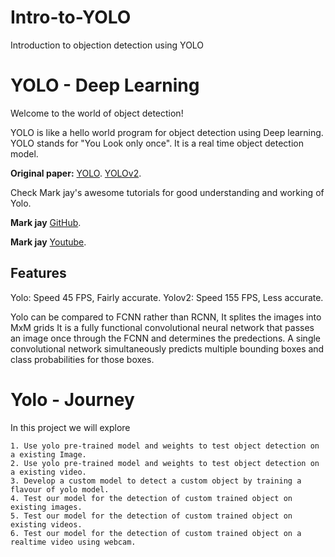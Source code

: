 # Intro-to-YOLO
Introduction to objection detection using YOLO

# YOLO - Deep Learning

Welcome to the world of object detection!

YOLO is like a hello world program for object detection using Deep learning.
YOLO stands for "You Look only once". It is a real time object detection model.

**Original paper:** [YOLO](https://arxiv.org/pdf/1506.02640v5.pdf).
                    [YOLOv2](https://arxiv.org/pdf/1612.08242v1.pdf).

Check Mark jay's awesome tutorials for good understanding and working of Yolo.

**Mark jay** [GitHub](https://github.com/markjay4k/YOLO-series).

**Mark jay** [Youtube](https://www.youtube.com/watch?v=PyjBd7IDYZs).

## Features         

Yolo:   Speed 45 FPS, Fairly accurate.
Yolov2: Speed 155 FPS, Less accurate.

Yolo can be compared to FCNN rather than RCNN, It splites the images into MxM grids
It is a fully functional convolutional neural network that passes an image once through the FCNN
and determines the predections.
A single convolutional network simultaneously predicts multiple bounding boxes and class probabilities for those boxes.

# Yolo - Journey

In this project we will explore 

```
1. Use yolo pre-trained model and weights to test object detection on a existing Image.
2. Use yolo pre-trained model and weights to test object detection on a existing video.
3. Develop a custom model to detect a custom object by training a flavour of yolo model.
4. Test our model for the detection of custom trained object on existing images.
5. Test our model for the detection of custom trained object on existing videos.
6. Test our model for the detection of custom trained object on a realtime video using webcam.
```





